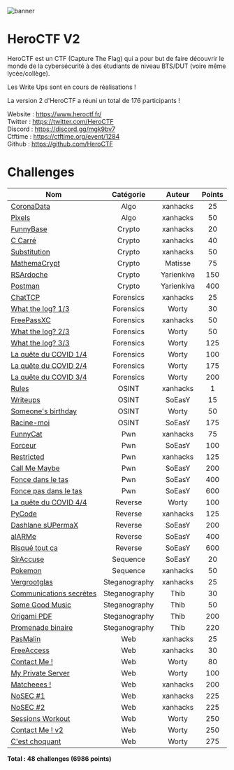 ![banner](https://pbs.twimg.com/profile_banners/815907006708060160/1586530306/1500x500)

# HeroCTF V2

HeroCTF est un CTF (Capture The Flag) qui a pour but de faire découvrir le monde de la cybersécurité à des étudiants de niveau BTS/DUT (voire même lycée/collège).

Les Write Ups sont en cours de réalisations !

La version 2 d'HeroCTF a réuni un total de 176 participants !

Website : https://www.heroctf.fr/<br>
Twitter : https://twitter.com/HeroCTF<br>
Discord : https://discord.gg/mgk9bv7<br>
Ctftime : https://ctftime.org/event/1284<br>
Github  : https://github.com/HeroCTF

# Challenges

| Nom                                                              | Catégorie     | Auteur     | Points |
|------------------------------------------------------------------|:-------------:|:----------:|:------:|
| [CoronaData](Algo/CoronaData)                                    | Algo          | xanhacks   | 25     |
| [Pixels](Algo/Pixels)                                            | Algo          | xanhacks   | 50     |
| [FunnyBase](Crypto/FunnyBase)                                    | Crypto        | xanhacks   | 20     |
| [C Carré](Crypto/C_Carre)                                        | Crypto        | xanhacks   | 40     |
| [Substitution](Crypto/Substitution)                              | Crypto        | xanhacks   | 50     |
| [MathemaCrypt](Crypto/MathemaCrypt)                              | Crypto        | Matisse    | 75     |
| [RSArdoche](Crypto/RSArdoche)                                    | Crypto        | Yarienkiva | 150    |
| [Postman](Crypto/Postman)                                        | Crypto        | Yarienkiva | 400    |
| [ChatTCP](Forensics/ChatTCP)                                     | Forensics     | xanhacks   | 25     |
| [What the log? 1/3](Forensics/WhatTheLog1)                       | Forensics     | Worty      | 30     |
| [FreePassXC](Forensics/FreePassXC)                               | Forensics     | xanhacks   | 50     |
| [What the log? 2/3](Forensics/WhatTheLog2)                       | Forensics     | Worty      | 50     |
| [What the log? 3/3](Forensics/WhatTheLog3)                       | Forensics     | Worty      | 125    |
| [La quête du COVID 1/4](Forensics/LaQueteDuCovid1)               | Forensics     | Worty      | 100    |
| [La quête du COVID 2/4](Forensics/LaQueteDuCovid2)               | Forensics     | Worty      | 175    |
| [La quête du COVID 3/4](Forensics/LaQueteDuCovid3)               | Forensics     | Worty      | 200    |
| [Rules](OSINT/Rules)                                             | OSINT         | xanhacks   | 1      |
| [Writeups](OSINT/Writeups)                                       | OSINT         | SoEasY     | 15     |
| [Someone's birthday](OSINT/Someone's%20birthday)                 | OSINT         | Worty      | 50     |
| [Racine-moi](OSINT/Racine-moi)                                   | OSINT         | SoEasY     | 175    |
| [FunnyCat](Pwn/FunnyCat)                                         | Pwn           | xanhacks   | 75     |
| [Forceur](Pwn/Forceur)                                           | Pwn           | SoEasY     | 100    |
| [Restricted](Pwn/Restricted)                                     | Pwn           | xanhacks   | 125    |
| [Call Me Maybe](Pwn/Call%20me%20maybe)                           | Pwn           | SoEasY     | 200    |
| [Fonce dans le tas](Pwn/FonceDansLeTas)                          | Pwn           | SoEasY     | 400    |
| [Fonce pas dans le tas](Pwn/FoncePasDansLeTas)                   | Pwn           | SoEasY     | 600    |
| [La quête du COVID 4/4](Reverse/LaQueteDuCovid4)                 | Reverse       | Worty      | 100    |
| [PyCode](Reverse/PyCode)                                         | Reverse       | xanhacks   | 125    |
| [Dashlane sUPermaX](Reverse/DashlanesUPermaX)                    | Reverse       | SoEasY     | 200    |
| [alARMe](Reverse/alARMe)                                         | Reverse       | SoEasY     | 400    |
| [Risqué tout ça](Reverse/RisqueToutCa)                           | Reverse       | SoEasY     | 600    |
| [SirAccuse](Sequence/SirAccuse)                                  | Sequence      | SoEasY     | 20     |
| [Pokemon](Sequence/Pokemon)                                      | Sequence      | xanhacks   | 50     |
| [Vergrootglas](Steganography/Vergrootglas)                       | Steganography | xanhacks   | 25     |
| [Communications secrètes](Steganography/CommunicationsSecretes)  | Steganography | Thib       | 30     |
| [Some Good Music](Steganography/SomeGoodMusic)                   | Steganography | Thib       | 50     |
| [Origami PDF](Steganography/OrigamiDeFormatDeDocumentPortable)   | Steganography | Thib       | 200    |
| [Promenade binaire](Steganography/PromenadeBinaire)              | Steganography | Thib       | 220    |
| [PasMalin](Web/PasMalin)                                         | Web           | xanhacks   | 25     |
| [FreeAccess](Web/FreeAccess)                                     | Web           | xanhacks   | 30     |
| [Contact Me !](Web/ContactMe!)                                   | Web           | Worty      | 80     |
| [My Private Server](Web/MyPrivateServer)                         | Web           | Worty      | 100    |
| [Matcheees !](Web/Matcheees)                                     | Web           | xanhacks   | 200    |
| [NoSEC #1](Web/NoSEC1)                                           | Web           | xanhacks   | 225    |
| [NoSEC #2](Web/NoSEC2)                                           | Web           | xanhacks   | 225    |
| [Sessions Workout](Web/SessionsWorkout)                          | Web           | Worty      | 250    |
| [Contact Me ! v2](Web/ContactMe!v2)                              | Web           | Worty      | 250    |
| [C'est choquant](Web/CestChoquant)                               | Web           | Worty      | 275    |


**Total : 48 challenges (6986 points)**
